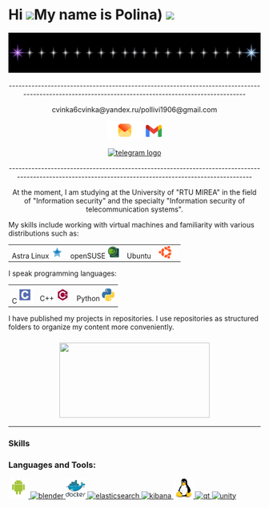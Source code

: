 Hi ![](https://user-images.githubusercontent.com/18350557/176309783-0785949b-9127-417c-8b55-ab5a4333674e.gif)My name is Polina)  <img src="https://readme-typing-svg.demolab.com/?lines=Programmer%20;Designer%20;Security Guard%20;Engineer%20&font=Fira%20Code&center=true&width=440&height=30&color=f75c7e&vCenter=true&pause=10&size=22" /></a>
===============================================================================================================================

<div align="center">
  <img height="80" width="1000" src="https://github.com/1Polina/image/blob/main/914d503a5d130f6d951cc2501bcace8635cf876cb92b29461ba67243d096e2e0.gif?raw=truehttps://github.com/1Polina/image/blob/main/914d503a5d130f6d951cc2501bcace8635cf876cb92b29461ba67243d096e2e0.gif?raw=true"  />
</div>

<div align="center">
    <p>---------------------------------------------------------------------------------------------------------------------------------------------------</p>
</div>

<div align="center">
    <p>cvinka6cvinka@yandex.ru/pollivi1906@gmail.com</p>
    <img src="https://github.com/1Polina/image/blob/main/scale_1200.png?raw=true" height="38" />
    <img src="https://github.com/1Polina/image/blob/main/d04efe7341f7f30d7094cd39a5396c5c.png?raw=true" height="35" />
  </a>
    <p> </p>
  <a href="https://t.me/I0plv07" target="_blank">
    <img src="https://img.shields.io/static/v1?message=Telegram&logo=telegram&label=&color=2CA5E0&logoColor=white&labelColor=&style=for-the-badge" height="25" alt="telegram logo"  />
  </a>
</div>

<p> </p>
<div align="center">
    <p>-------------------------------------------------------------------------------------------------------------------------------------------------------</p>
</div>
<p> </p>

<div align="center">
    <p>At the moment, I am studying at the University of "RTU MIREA" in the field of "Information security" and the specialty "Information security of telecommunication systems".</p>
</div> 

<table>
   <tr>
     My skills include working with virtual machines and familiarity with various distributions such as:
<td>Astra Linux <img src="https://github.com/1Polina/image/blob/main/Astar-Linuks.jpg?raw=true" height="25" /></td>
<td>openSUSE <img src="https://github.com/1Polina/image/blob/main/openSUSE-logo.png?raw=true" height="25" /></td>
<td>Ubuntu <img src="https://github.com/1Polina/image/blob/main/ubuntu-logo-png-ubuntu-free-logo-icons-1200x630.png?raw=true " height="25" /></td>
  </tr>
</table>


<table>
  <tr>
    I speak programming languages:
<td>C<img src="https://github.com/1Polina/image/blob/main/c.jpg?raw=true " height="35" /></td>
<td>C++ <img src="https://github.com/1Polina/image/blob/main/scale_12.jpg?raw=true " height="25" /></td> 
<td>Python <img src="https://github.com/1Polina/image/blob/main/Python_logo_icon.png?raw=true " height="25" /></td>
  </tr>
</table>

I have published my projects in repositories. I use repositories as structured folders to organize my content more conveniently.

###                       
###                                  
###              
<div align="center">
  <img height="150" width="300" src="https://github.com/1Polina/image/blob/main/hacker-reality-colored-keyboard.gif?raw=true"  />
</div>

-------------------------------------------------------------------------------------------------------------------------------------------------------------
### Skills
<h3 align="left">Languages and Tools:</h3>
<p align="left"> <a href="https://developer.android.com" target="_blank" rel="noreferrer"> <img src="https://raw.githubusercontent.com/devicons/devicon/master/icons/android/android-original-wordmark.svg" alt="android" width="40" height="40"/> </a> <a href="https://www.blender.org/" target="_blank" rel="noreferrer"> <img src="https://download.blender.org/branding/community/blender_community_badge_white.svg" alt="blender" width="40" height="40"/> </a> <a href="https://www.docker.com/" target="_blank" rel="noreferrer"> <img src="https://raw.githubusercontent.com/devicons/devicon/master/icons/docker/docker-original-wordmark.svg" alt="docker" width="40" height="40"/> </a> <a href="https://www.elastic.co" target="_blank" rel="noreferrer"> <img src="https://www.vectorlogo.zone/logos/elastic/elastic-icon.svg" alt="elasticsearch" width="40" height="40"/> </a> <a href="https://www.elastic.co/kibana" target="_blank" rel="noreferrer"> <img src="https://www.vectorlogo.zone/logos/elasticco_kibana/elasticco_kibana-icon.svg" alt="kibana" width="40" height="40"/> </a> <a href="https://www.linux.org/" target="_blank" rel="noreferrer"> <img src="https://raw.githubusercontent.com/devicons/devicon/master/icons/linux/linux-original.svg" alt="linux" width="40" height="40"/> </a> <a href="https://www.qt.io/" target="_blank" rel="noreferrer"> <img src="https://upload.wikimedia.org/wikipedia/commons/0/0b/Qt_logo_2016.svg" alt="qt" width="40" height="40"/> </a> <a href="https://unity.com/" target="_blank" rel="noreferrer"> <img src="https://www.vectorlogo.zone/logos/unity3d/unity3d-icon.svg" alt="unity" width="40" height="40"/> </a> </p>


